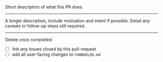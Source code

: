 Short description of what this PR does.

---------------------------

A longer description, include motivation and intent if possible. Detail any caveats or follow-up steps still required.

---------------------------

Delete once completed:
- [ ] link any issues closed by this pull-request
- [ ] add all user-facing changes to `CHANGELOG.md`
